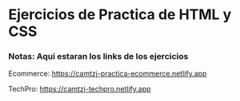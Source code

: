 # Ejercicios de Practica de HTML y CSS

### Notas: Aqui estaran los links de los ejercicios

Ecommerce: https://camtzj-practica-ecommerce.netlify.app

TechPro: https://camtzj-techpro.netlify.app

